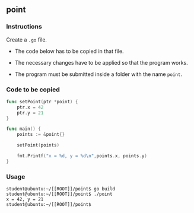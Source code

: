 ## point

### Instructions

Create a `.go` file.

- The code below has to be copied in that file.

- The necessary changes have to be applied so that the program works.

- The program must be submitted inside a folder with the name `point`.

### Code to be copied

```go
func setPoint(ptr *point) {
	ptr.x = 42
	ptr.y = 21
}

func main() {
	points := &point{}

	setPoint(points)

	fmt.Printf("x = %d, y = %d\n",points.x, points.y)
}
```

### Usage

```console
student@ubuntu:~/[[ROOT]]/point$ go build
student@ubuntu:~/[[ROOT]]/point$ ./point
x = 42, y = 21
student@ubuntu:~/[[ROOT]]/point$
```
